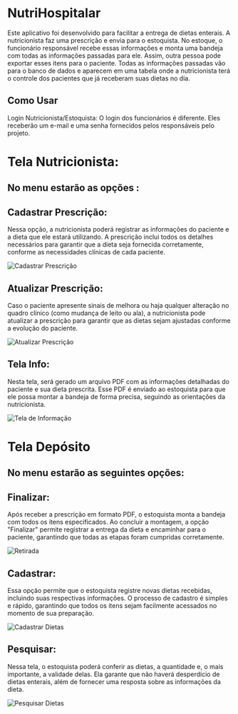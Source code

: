 # NutriHospitalar

Este aplicativo foi desenvolvido para facilitar a entrega de dietas enterais. A nutricionista faz uma prescrição e envia para o estoquista. No estoque, o funcionário responsável recebe 
essas informações e monta uma bandeja com todas as informações passadas para ele. Assim, outra pessoa pode exportar esses itens para o paciente. Todas as informações passadas vão para o banco de dados 
e aparecem em uma tabela onde a nutricionista terá o controle dos pacientes que já receberam suas dietas no dia.

## Como Usar
Login Nutricionista/Estoquista: O login dos funcionários é diferente. Eles receberão um e-mail e uma senha fornecidos pelos responsáveis pelo projeto.

# Tela Nutricionista: 
## No menu estarão as opções :

## Cadastrar Prescrição: 
Nessa opção, a nutricionista poderá registrar as informações do paciente e a dieta 
que ele estará utilizando. A prescrição inclui todos os detalhes necessários para garantir que a dieta seja fornecida corretamente, conforme as necessidades clínicas de cada paciente.

![Cadastrar Prescrição](cadastroPrescricao.png)

## Atualizar Prescrição:
Caso o paciente apresente sinais de melhora ou haja qualquer alteração no quadro clínico (como mudança de leito ou ala), a nutricionista pode atualizar a prescrição para garantir que as dietas sejam ajustadas conforme a evolução do paciente.

![Atualizar Prescrição](atualizarPrescircao.png)

## Tela Info:
Nesta tela, será gerado um arquivo PDF com as informações detalhadas do paciente e sua dieta prescrita. Esse PDF é enviado ao estoquista para que ele possa montar a bandeja de forma precisa, seguindo as orientações da nutricionista.

![Tela de Informação](dietasEntregues.png)

# Tela Depósito 
## No menu estarão as seguintes opções:

## Finalizar:
Após receber a prescrição em formato PDF, o estoquista monta a bandeja com todos os itens especificados. Ao concluir a montagem, 
a opção "Finalizar" permite registrar a entrega da dieta e encaminhar para o paciente, garantindo que todas as etapas foram cumpridas corretamente.

![Retirada](telaRetirada.png)

## Cadastrar: 
Essa opção permite que o estoquista registre novas dietas recebidas, incluindo suas respectivas informações. O processo de cadastro é simples e rápido, garantindo que todos os itens sejam facilmente acessados no momento de sua preparação.

![Cadastrar Dietas](cadastroDieta.png)

## Pesquisar:
Nessa tela, o estoquista poderá conferir as dietas, a quantidade e, o mais importante, a validade delas. Ela garante que não haverá desperdício de dietas enterais, além de fornecer uma resposta sobre as informações da dieta.

![Pesquisar Dietas](estoqueDietas.png)
